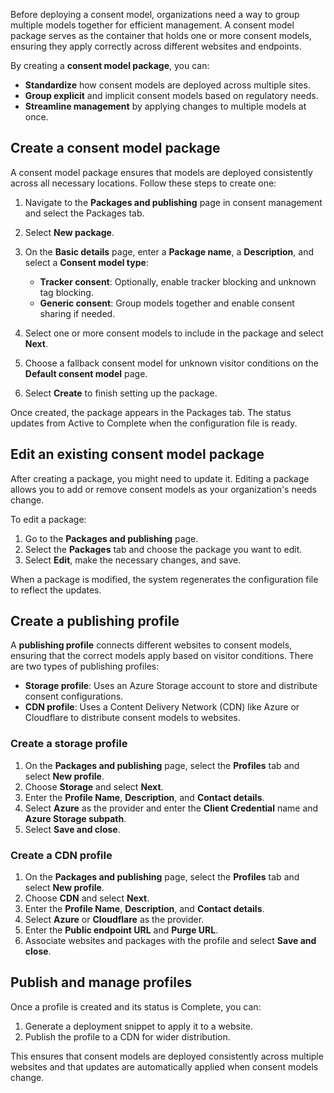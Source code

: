 Before deploying a consent model, organizations need a way to group multiple models together for efficient management. A consent model package serves as the container that holds one or more consent models, ensuring they apply correctly across different websites and endpoints.

By creating a **consent model package**, you can:

- **Standardize** how consent models are deployed across multiple sites.
- **Group explicit** and implicit consent models based on regulatory needs.
- **Streamline management** by applying changes to multiple models at once.

## Create a consent model package

A consent model package ensures that models are deployed consistently across all necessary locations. Follow these steps to create one:

1. Navigate to the **Packages and publishing** page in consent management and select the Packages tab.
1. Select **New package**.
1. On the **Basic details** page, enter a **Package name**, a **Description**, and select a **Consent model type**:

   - **Tracker consent**: Optionally, enable tracker blocking and unknown tag blocking.
   - **Generic consent**: Group models together and enable consent sharing if needed.

1. Select one or more consent models to include in the package and select **Next**.
1. Choose a fallback consent model for unknown visitor conditions on the **Default consent model** page.
1. Select **Create** to finish setting up the package.

Once created, the package appears in the Packages tab. The status updates from Active to Complete when the configuration file is ready.

## Edit an existing consent model package

After creating a package, you might need to update it. Editing a package allows you to add or remove consent models as your organization's needs change.

To edit a package:

1. Go to the **Packages and publishing** page.
1. Select the **Packages** tab and choose the package you want to edit.
1. Select **Edit**, make the necessary changes, and save.

When a package is modified, the system regenerates the configuration file to reflect the updates.

## Create a publishing profile

A **publishing profile** connects different websites to consent models, ensuring that the correct models apply based on visitor conditions. There are two types of publishing profiles:

- **Storage profile**: Uses an Azure Storage account to store and distribute consent configurations.
- **CDN profile**: Uses a Content Delivery Network (CDN) like Azure or Cloudflare to distribute consent models to websites.

### Create a storage profile

1. On the **Packages and publishing** page, select the **Profiles** tab and select **New profile**.
1. Choose **Storage** and select **Next**.
1. Enter the **Profile Name**, **Description**, and **Contact details**.
1. Select **Azure** as the provider and enter the **Client Credential** name and **Azure Storage subpath**.
1. Select **Save and close**.

### Create a CDN profile

1. On the **Packages and publishing** page, select the **Profiles** tab and select **New profile**.
1. Choose **CDN** and select **Next**.
1. Enter the **Profile Name**, **Description**, and **Contact details**.
1. Select **Azure** or **Cloudflare** as the provider.
1. Enter the **Public endpoint URL** and **Purge URL**.
1. Associate websites and packages with the profile and select **Save and close**.

## Publish and manage profiles

Once a profile is created and its status is Complete, you can:

1. Generate a deployment snippet to apply it to a website.
1. Publish the profile to a CDN for wider distribution.

This ensures that consent models are deployed consistently across multiple websites and that updates are automatically applied when consent models change.
